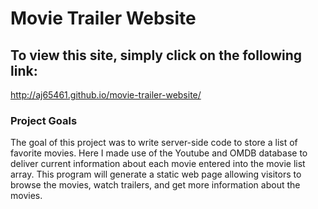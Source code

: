 ---
---
Movie Trailer Website
===========================================
To view this site, simply click on the following link:
------------------------------------------------------
http://aj65461.github.io/movie-trailer-website/

### Project Goals

The goal of this project was to write server-side code to store a list of
favorite movies. Here I made use of the Youtube and OMDB database to deliver
current information about each movie entered into the movie list array. This
program will generate a static web page allowing visitors to browse the movies, 
watch trailers, and get more information about the movies.